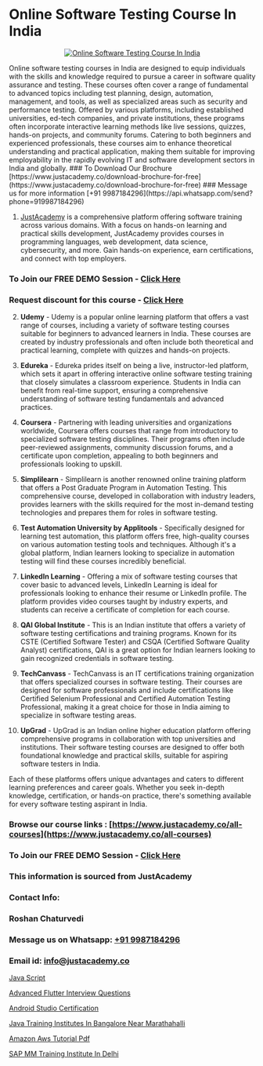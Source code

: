 # Online Software Testing Course In India

<p align="center">
  <a href="https://justacademy.co/program-detail/software-testing">
    <img src="https://justacademy.co/storage2/program_images/1704700438.webp" alt="Online Software Testing Course In India">
  </a>
</p>
Online software testing courses in India are designed to equip individuals with the skills and knowledge required to pursue a career in software quality assurance and testing. These courses often cover a range of fundamental to advanced topics including test planning, design, automation, management, and tools, as well as specialized areas such as security and performance testing. Offered by various platforms, including established universities, ed-tech companies, and private institutions, these programs often incorporate interactive learning methods like live sessions, quizzes, hands-on projects, and community forums. Catering to both beginners and experienced professionals, these courses aim to enhance theoretical understanding and practical application, making them suitable for improving employability in the rapidly evolving IT and software development sectors in India and globally.
### To Download Our Brochure [https://www.justacademy.co/download-brochure-for-free](https://www.justacademy.co/download-brochure-for-free)
### Message us for more information [+91 9987184296](https://api.whatsapp.com/send?phone=919987184296)

1) [JustAcademy](https://justacademy.co) is a comprehensive platform offering software training across various domains. With a focus on hands-on learning and practical skills development, JustAcademy provides courses in programming languages, web development, data science, cybersecurity, and more. Gain hands-on experience, earn certifications, and connect with top employers.

### To Join our FREE DEMO Session - [Click Here](https://www.justacademy.co/register-for-course-demo/)
### Request discount for this course - [Click Here](https://justacademy.co/contact-us/)

2) **Udemy** - Udemy is a popular online learning platform that offers a vast range of courses, including a variety of software testing courses suitable for beginners to advanced learners in India. These courses are created by industry professionals and often include both theoretical and practical learning, complete with quizzes and hands-on projects.

3) **Edureka** - Edureka prides itself on being a live, instructor-led platform, which sets it apart in offering interactive online software testing training that closely simulates a classroom experience. Students in India can benefit from real-time support, ensuring a comprehensive understanding of software testing fundamentals and advanced practices.

4) **Coursera** - Partnering with leading universities and organizations worldwide, Coursera offers courses that range from introductory to specialized software testing disciplines. Their programs often include peer-reviewed assignments, community discussion forums, and a certificate upon completion, appealing to both beginners and professionals looking to upskill.

5) **Simplilearn** - Simplilearn is another renowned online training platform that offers a Post Graduate Program in Automation Testing. This comprehensive course, developed in collaboration with industry leaders, provides learners with the skills required for the most in-demand testing technologies and prepares them for roles in software testing.

6) **Test Automation University by Applitools** - Specifically designed for learning test automation, this platform offers free, high-quality courses on various automation testing tools and techniques. Although it's a global platform, Indian learners looking to specialize in automation testing will find these courses incredibly beneficial.

7) **LinkedIn Learning** - Offering a mix of software testing courses that cover basic to advanced levels, LinkedIn Learning is ideal for professionals looking to enhance their resume or LinkedIn profile. The platform provides video courses taught by industry experts, and students can receive a certificate of completion for each course.

8) **QAI Global Institute** - This is an Indian institute that offers a variety of software testing certifications and training programs. Known for its CSTE (Certified Software Tester) and CSQA (Certified Software Quality Analyst) certifications, QAI is a great option for Indian learners looking to gain recognized credentials in software testing.

9) **TechCanvass** - TechCanvass is an IT certifications training organization that offers specialized courses in software testing. Their courses are designed for software professionals and include certifications like Certified Selenium Professional and Certified Automation Testing Professional, making it a great choice for those in India aiming to specialize in software testing areas.

10) **UpGrad** - UpGrad is an Indian online higher education platform offering comprehensive programs in collaboration with top universities and institutions. Their software testing courses are designed to offer both foundational knowledge and practical skills, suitable for aspiring software testers in India.

Each of these platforms offers unique advantages and caters to different learning preferences and career goals. Whether you seek in-depth knowledge, certification, or hands-on practice, there's something available for every software testing aspirant in India.

### Browse our course links : [https://www.justacademy.co/all-courses](https://www.justacademy.co/all-courses) 
### To Join our FREE DEMO Session - [Click Here](https://www.justacademy.co/register-for-course-demo)


### This information is sourced from JustAcademy
### Contact Info:
### Roshan Chaturvedi
### Message us on Whatsapp: [+91 9987184296](https://api.whatsapp.com/send?phone=919987184296)
### Email id: [info@justacademy.co](mailto:info@justacademy.co)
                
[Java Script](https://www.linkedin.com/pulse/java-script-justacademy-coimbatore-xmrme?trackingId=F5XyU%2Ff5BPOvMMvcO6Pg8g%3D%3D&lipi=urn%3Ali%3Apage%3Ad_flagship3_company_admin%3ByPDF5Pb2RH67jlf7LdyQxA%3D%3D)

[Advanced Flutter Interview Questions](https://www.linkedin.com/pulse/advanced-flutter-interview-questions-justacademy-hyderabad-etysc/)

[Android Studio Certification](https://medium.com/@pzade254/android-studio-certification-632068063b6c)

[Java Training Institutes In Bangalore Near Marathahalli](https://medium.com/@abhidnya.1068/java-training-institutes-in-bangalore-near-marathahalli-8210a1aea6cb)

[Amazon Aws Tutorial Pdf](https://justacademyin.github.io/justacademy/amazon-aws-tutorial-pdf)

[SAP MM Training Institute In Delhi](https://justacademyin.github.io/Articles/SAP-MM-Training-Institute-In-Delhi)

